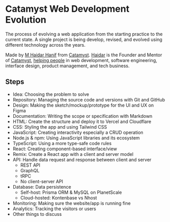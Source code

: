 # Catamyst Web Development Evolution

The process of evolving a web application from the starting practice to the current state. A single project is being develop, revised, and evolved using different technology across the years.

Made by [M Haidar Hanif](https://github.com/mhaidarhanif) from [Catamyst](https://github.com/catamyst-community). [Haidar](https://twitter.com/mhaidarhanif) is the Founder and Mentor of [Catamyst](https://twitter.com/catamyst), [helping people](https://linkedin.com/in/mhaidarhanif) in web development, software engineering, interface design, product management, and tech business.

## Steps

- Idea: Choosing the problem to solve
- Repository: Managing the source code and versions with Git and GitHub
- Design: Making the sketch/mockup/prototype for the UI and UX on Figma
- Documentation: Writing the scope or specification with Markdown
- HTML: Create the structure and deploy it to Vercel and Cloudflare
- CSS: Styling the app and using Tailwind CSS
- JavaScript: Creating interactivity especially a CRUD operation
- Node.js & npm: Using JavaScript libraries and its ecosystem
- TypeScript: Using a more type-safe code rules
- React: Creating component-based interface/view
- Remix: Create a React app with a client and server model
- API: Handle data request and response between client and server
  - REST API
  - GraphQL
  - tRPC
  - No client-server API
- Database: Data persistence
  - Self-host: Prisma ORM & MySQL on PlanetScale
  - Cloud-hosted: Kontenbase vs Nhost
- Monitoring: Making sure the website/app is running fine
- Analytics: Tracking the visitors or users
- Other things to discuss
